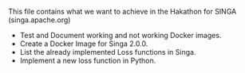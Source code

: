 This file contains what we want to achieve in the Hakathon for SINGA (singa.apache.org)

- Test and Document working and not working Docker images.
- Create a Docker Image for Singa 2.0.0.
- List the already implemented Loss functions in Singa.
- Implement a new loss function in Python. 
